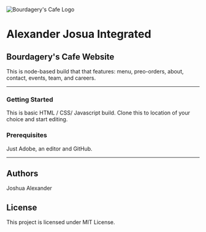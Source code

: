 ![Bourdagery's Cafe Logo][logo]

[logo]: https://github.com/j-alexander65807/Alexander_Joshua_Integrated/raw/master/src/common/images/Logo_Icon.png "Bourdagery's Cafe"

# Alexander Josua Integrated
## Bourdagery's Cafe Website

This is node-based build that that features: menu, preo-orders, about, contact, events, team, and careers.


  - - - -
### Getting Started
This is basic HTML / CSS/ Javascript build.
Clone this to location of your choice and start editing.

### Prerequisites
Just Adobe, an editor and GitHub.
  - - - -
## Authors
Joshua Alexander

## License
This project is licensed under MIT License.